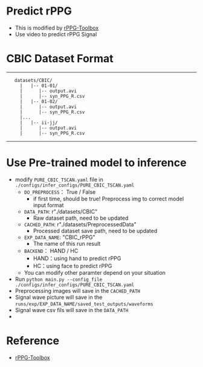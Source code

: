 # Predict rPPG 
- This is modified by [rPPG-Toolbox](https://github.com/ubicomplab/rPPG-Toolbox)
- Use video to predict rPPG Signal

# CBIC Dataset Format
 -----------------
       datasets/CBIC/
         |   |-- 01-01/
         |      |-- output.avi
         |      |-- syn_PPG_R.csv
         |   |-- 01-02/
         |      |-- output.avi
         |      |-- syn_PPG_R.csv
         |...
         |   |-- ii-jj/
         |      |-- output.avi
         |      |-- syn_PPG_R.csv
-----------------

# Use Pre-trained model to inference
- modify `PURE_CBIC_TSCAN.yaml` file in `./configs/infer_configs/PURE_CBIC_TSCAN.yaml`
    - `DO_PREPROCESS`： True / False     
        - if first time, should be true! Preprocess img to correct model input format
    - `DATA_PATH`:  r"./datasets/CBIC"                     
        - Raw dataset path, need to be updated
    - `CACHED_PATH`: r"./datasets/PreprocessedData"    
        - Processed dataset save path, need to be updated
    - `EXP_DATA_NAME`: "CBIC_rPPG" 
        - The name of this run result
    - `BACKEND`： HAND / HC
        - HAND：using hand to predict rPPG
        - HC：using face to predict rPPG
    - You can modify other paramter depend on your situation
- Run `python main.py --config_file ./configs/infer_configs/PURE_CBIC_TSCAN.yaml`
- Preprocessing images will save in the `CACHED_PATH`
- Signal wave picture will save in the `runs/exp/EXP_DATA_NAME/saved_test_outputs/waveforms`
- Signal wave csv fils will save in the `DATA_PATH`
- 
# Reference
- [rPPG-Toolbox](https://github.com/ubicomplab/rPPG-Toolbox)